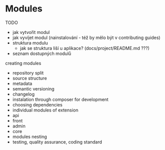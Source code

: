 # Modules

TODO
  - jak vytvořit modul
  - jak vyvíjet modul (nainstalování - též by mělo být v contributing guides)
  - struktura modulu
    - jak se struktura liší u aplikace? (docs/project/README.md ???)
  - seznam dostupných modulů


creating modules
- repository split
- source structure
- metadata
- semantic versioning
- changelog
- instalation through composer for development
- choosing dependencies
- individual modules of extension
- api
- front
- admin
- core
- modules nesting
- testing, quality assurance, coding standard

